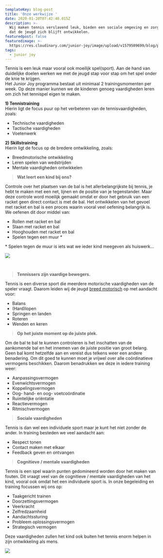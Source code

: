 ```yaml
---
templateKey: blog-post
title: 'Onze werkwijze '
date: 2020-01-20T07:42:40.015Z
description: >-
  Wij maken tennis verslavend leuk, bieden een sociale omgeving en zorgen ervoor
  dat de jeugd zich blijft ontwikkelen.
featuredpost: false
featuredimage: >-
  https://res.cloudinary.com/junior-joy/image/upload/v1579509699/blog/palash-jain-uYqnOga0DHk-unsplash_1_yuepet.jpg
tags:
  - junior joy
---
```

Tennis is een leuk maar vooral ook moeilijk spel(sport). Aan de hand van duidelijke doelen werken we met de jeugd stap voor stap om het spel onder de knie te krijgen. \
Het Junior Joy programma bestaat uit minimaal 2 trainingsmomenten per week. Op deze manier kunnen we de kinderen genoeg vaardigheden leren om zich het tennispel eigen te maken.

**1) Tennistraining**  \
Hierin ligt de focus puur op het verbeteren van de tennisvaardigheden, zoals:

* Technische vaardigheden
* Tactische vaardigheden 
* Voetenwerk

**2) Skillstraining**  \
Hierin ligt de focus op de bredere ontwikkeling, zoals:

* Breedmotorische ontwikkeling
* Leren spelen van wedstrijden
* Mentale vaardigheden ontwikkelen 

> **Wat leert een kind bij ons?**

Controle over het plaatsen van de bal is het allerbelangrijkste bij tennis, je hebt te maken met een net, lijnen en de positie van je tegenstander. Maar deze controle word moeilijk gemaakt omdat er door het gebruik van een racket geen direct contact is met de bal. Het ontwikkelen van het gevoel met racket en bal is een proces waarin vooral veel oefening belangrijk is. We oefenen dit door middel van:

* Rollen met racket en bal
* Slaan met racket en bal
* Hooghouden met racket en bal
* Spelen tegen een muur *

\* Spelen tegen de muur is iets wat we ieder kind meegeven als huiswerk... 

![](https://res.cloudinary.com/junior-joy/image/upload/c_scale,w_401/v1579553218/blog/Wall-Technique-770x434_qzherb.jpg)



**<br>**

> **Tennissers zijn vaardige bewegers.**

Tennis is een diverse sport die meerdere motorische vaardigheden van de speler vraagt. Daarom leiden wij de jeugd [breed motorisch](https://www.sportknowhowxl.nl/nieuws-en-achtergronden/open-podium/item/108605/leren-sporten-is-leren-bewegen) op met aandacht voor:

* Balans
* (Hard)lopen
* Springen en landen
* Roteren
* Wenden en keren

> **Op het juiste moment op de juiste plek.**

Om de bal te bal te kunnen controleren is het inschatten van de aankomende bal en het innemen van de juiste positie van groot belang. Geen bal komt hetzelfde aan en vereist dus telkens weer een andere benadering. Om dit goed te kunnen moet je vrijwel over alle coördinatieve vermogens beschikken. Daarom benadrukken we deze in iedere training weer:

* Aanpassingsvermogen 
* Evenwichtsvermogen 
* Koppelingsvermogen 
* Oog- hand- en oog- voetcoördinatie
* Ruimtelijke oriëntatie 
* Reactievermogen 
* Ritmischvermogen 

> **Sociale vaardigheden**

Tennis is dan wel een individuele sport maar je kunt het niet zonder de ander. In training besteden we veel aandacht aan:

* Respect tonen 
* Contact maken met elkaar 
* Feedback geven en ontvangen 

> **Cognitieve / mentale vaardigheden** 

Tennis is een spel waarin punten gedomineerd worden door het maken van fouten. Dit vraagt veel van de cognitieve / mentale vaardigheden van het kind, vooral ook omdat het een individuele sport is. In onze begeleiding en training focussen wij ons op:

* Taakgericht trainen
* Doorzettingsvermogen 
* Veerkracht 
* Zelfredzaamheid 
* Aandachtssturing 
* Probleem oplossingsvermogen 
* Strategisch vermogen 

Deze vaardigheden zullen het kind ook buiten het tennis enorm helpen in zijn ontwikkeling als mens.



![](https://res.cloudinary.com/junior-joy/image/upload/v1579553549/blog/30606282577_9488390218_b_ixu9on.jpg)
